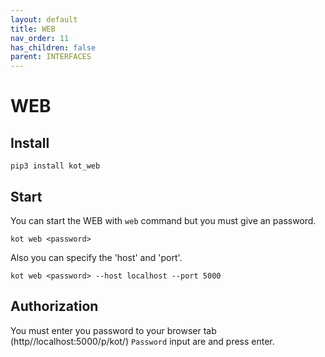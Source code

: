 ```yaml
---
layout: default
title: WEB
nav_order: 11
has_children: false
parent: INTERFACES
---
```


# WEB

## Install
```console
pip3 install kot_web
```

## Start
You can start the WEB with `web` command but you must give an password.

```console
kot web <password>
```

Also you can specify the 'host' and 'port'.

```console
kot web <password> --host localhost --port 5000
```

## Authorization
You must enter you password to your browser tab (http//localhost:5000/p/kot/) `Password` input are and press enter.